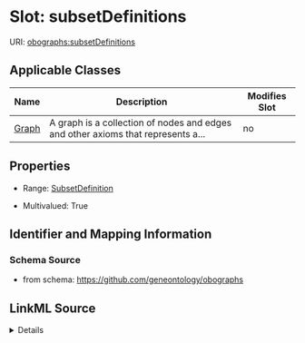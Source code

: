 

# Slot: subsetDefinitions

URI: [obographs:subsetDefinitions](https://github.com/geneontology/obographs/subsetDefinitions)



<!-- no inheritance hierarchy -->





## Applicable Classes

| Name | Description | Modifies Slot |
| --- | --- | --- |
| [Graph](Graph.md) | A graph is a collection of nodes and edges and other axioms that represents a... |  no  |







## Properties

* Range: [SubsetDefinition](SubsetDefinition.md)

* Multivalued: True





## Identifier and Mapping Information







### Schema Source


* from schema: https://github.com/geneontology/obographs




## LinkML Source

<details>
```yaml
name: subsetDefinitions
from_schema: https://github.com/geneontology/obographs
rank: 1000
multivalued: true
alias: subsetDefinitions
domain_of:
- Graph
range: SubsetDefinition
inlined: true

```
</details>